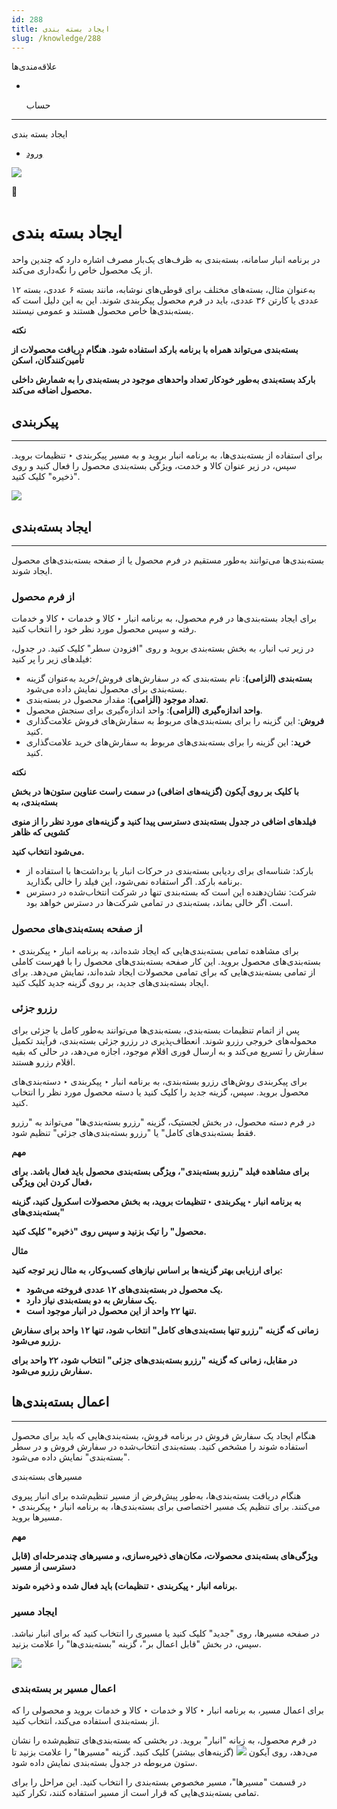 ```yaml
---
id: 288
title: ایجاد بسته بندی
slug: /knowledge/288
---
```


 
  علاقه‌مندی‌ها
* [​](./288)

  حساب

---

 

ایجاد بسته بندی

- [ورود](/web/login?redirect=/knowledge/article/288)

![](https://odoofarsi.com/web/image/4280?access_token=89cc9cf6-d74d-4516-b206-e02096c5ea4d)

📖

# ایجاد بسته بندی

در برنامه انبار سامانه، بسته‌بندی به ظرف‌های یک‌بار مصرف اشاره دارد که چندین واحد از یک محصول خاص را نگه‌داری می‌کند.

به‌عنوان مثال، بسته‌های مختلف برای قوطی‌های نوشابه، مانند بسته ۶ عددی، بسته ۱۲ عددی یا کارتن ۳۶ عددی، باید در فرم محصول پیکربندی شوند. این به این دلیل است که بسته‌بندی‌ها خاص محصول هستند و عمومی نیستند.

**نکته**

**بسته‌بندی می‌تواند همراه با برنامه بارکد استفاده شود. هنگام دریافت محصولات از تأمین‌کنندگان، اسکن**

**بارکد بسته‌بندی به‌طور خودکار تعداد واحدهای موجود در بسته‌بندی را به شمارش داخلی محصول اضافه می‌کند.**

## **پیکربندی**

---

برای استفاده از بسته‌بندی‌ها، به برنامه انبار بروید و به مسیر پیکربندی ‣ تنظیمات بروید. سپس، در زیر عنوان کالا و خدمت، ویژگی بسته‌بندی‌ محصول را فعال کنید و روی "ذخیره" کلیک کنید.

![](https://odoofarsi.com/web/image/5685-8c926f09/Screen%20Shot%202024-10-06%20at%207.07.41%20PM.png?access_token=f7c098d4-8b29-473a-bf39-30490ca5ba93)

## **ایجاد بسته‌بندی**

---

بسته‌بندی‌ها می‌توانند به‌طور مستقیم در فرم محصول یا از صفحه بسته‌بندی‌های محصول ایجاد شوند.

### **از فرم محصول**

برای ایجاد بسته‌بندی‌ها در فرم محصول، به برنامه انبار ‣ کالا و خدمات ‣ کالا و خدمات رفته و سپس محصول مورد نظر خود را انتخاب کنید.

در زیر تب انبار، به بخش بسته‌بندی بروید و روی "افزودن سطر" کلیک کنید. در جدول، فیلدهای زیر را پر کنید:

* **بسته‌بندی (الزامی)**: نام بسته‌بندی که در سفارش‌های فروش/خرید به‌عنوان گزینه بسته‌بندی برای محصول نمایش داده می‌شود.
* **تعداد موجود (الزامی)**: مقدار محصول در بسته‌بندی.
* **واحد اندازه‌گیری (الزامی)**: واحد اندازه‌گیری برای سنجش محصول.
* **فروش**: این گزینه را برای بسته‌بندی‌های مربوط به سفارش‌های فروش علامت‌گذاری کنید.
* **خرید**: این گزینه را برای بسته‌بندی‌های مربوط به سفارش‌های خرید علامت‌گذاری کنید.

**نکته**

**با کلیک بر روی آیکون (گزینه‌های اضافی) در سمت راست عناوین ستون‌ها در بخش بسته‌بندی، به**

**فیلدهای اضافی در جدول بسته‌بندی دسترسی پیدا کنید و گزینه‌های مورد نظر را از منوی کشویی که ظاهر**

**می‌شود انتخاب کنید.**

* بارکد: شناسه‌ای برای ردیابی بسته‌بندی در حرکات انبار یا برداشت‌ها با استفاده از برنامه بارکد. اگر استفاده نمی‌شود، این فیلد را خالی بگذارید.
* شرکت: نشان‌دهنده این است که بسته‌بندی تنها در شرکت انتخاب‌شده در دسترس است. اگر خالی بماند، بسته‌بندی در تمامی شرکت‌ها در دسترس خواهد بود.

### **از صفحه بسته‌بندی‌های محصول**

برای مشاهده تمامی بسته‌بندی‌هایی که ایجاد شده‌اند، به برنامه انبار ‣ پیکربندی ‣ بسته‌بندی‌های محصول بروید. این کار صفحه بسته‌بندی‌های محصول را با فهرست کاملی از تمامی بسته‌بندی‌هایی که برای تمامی محصولات ایجاد شده‌اند، نمایش می‌دهد. برای ایجاد بسته‌بندی‌های جدید، بر روی گزینه جدید کلیک کنید.

### **رزرو جزئی**

پس از اتمام تنظیمات بسته‌بندی، بسته‌بندی‌ها می‌توانند به‌طور کامل یا جزئی برای محموله‌های خروجی رزرو شوند. انعطاف‌پذیری در رزرو جزئی بسته‌بندی، فرآیند تکمیل سفارش را تسریع می‌کند و به ارسال فوری اقلام موجود، اجازه می‌دهد، در حالی که بقیه اقلام رزرو هستند.

برای پیکربندی روش‌های رزرو بسته‌بندی، به برنامه انبار ‣ پیکربندی ‣ دسته‌بندی‌های محصول بروید. سپس، گزینه جدید را کلیک کنید یا دسته محصول مورد نظر را انتخاب کنید.

در فرم دسته محصول، در بخش لجستیک، گزینه "رزرو بسته‌بندی‌ها" می‌تواند به "رزرو فقط بسته‌بندی‌های کامل" یا "رزرو بسته‌بندی‌های جزئی" تنظیم شود.

**مهم**

**برای مشاهده فیلد "رزرو بسته‌بندی"، ویژگی بسته‌بندی محصول باید فعال باشد. برای فعال کردن این ویژگی،**

**به برنامه انبار ‣ پیکربندی ‣ تنظیمات بروید، به بخش محصولات اسکرول کنید، گزینه "بسته‌بندی‌های**

**محصول" را تیک بزنید و سپس روی "ذخیره" کلیک کنید.**

**مثال**

**برای ارزیابی بهتر گزینه‌ها بر اساس نیازهای کسب‌وکار، به مثال زیر توجه کنید:**

* **یک محصول در بسته‌بندی‌های ۱۲ عددی فروخته می‌شود.**
* **یک سفارش به دو بسته‌بندی نیاز دارد.**
* **تنها ۲۲ واحد از این محصول در انبار موجود است.**

**زمانی که گزینه "رزرو تنها بسته‌بندی‌های کامل" انتخاب شود، تنها ۱۲ واحد برای سفارش رزرو می‌شود.**

**در مقابل، زمانی که گزینه "رزرو بسته‌بندی‌های جزئی" انتخاب شود، ۲۲ واحد برای سفارش رزرو می‌شود.**

## **اعمال بسته‌بندی‌ها**

---

هنگام ایجاد یک سفارش فروش در برنامه فروش، بسته‌بندی‌هایی که باید برای محصول استفاده شوند را مشخص کنید. بسته‌بندی انتخاب‌شده در سفارش فروش و در سطر "بسته‌بندی" نمایش داده می‌شود.

مسیرهای بسته‌بندی

هنگام دریافت بسته‌بندی‌ها، به‌طور پیش‌فرض از مسیر تنظیم‌شده برای انبار پیروی می‌کنند. برای تنظیم یک مسیر اختصاصی برای بسته‌بندی‌ها، به برنامه انبار ‣ پیکربندی ‣ مسیرها بروید.

**مهم**

**ویژگی‌های بسته‌بندی محصولات، مکان‌های ذخیره‌سازی، و مسیرهای چندمرحله‌ای (قابل دسترسی از مسیر**

**برنامه انبار ‣ پیکربندی ‣ تنظیمات) باید فعال شده و ذخیره شوند.**

### **ایجاد مسیر**

در صفحه مسیرها، روی "جدید" کلیک کنید یا مسیری را انتخاب کنید که برای انبار نباشد. سپس، در بخش "قابل اعمال بر"، گزینه "بسته‌بندی‌ها" را علامت بزنید.

![](https://odoofarsi.com/web/image/5705-48b060bc/image.png?access_token=47ae23f6-2e3f-4f6f-8709-d4b77da4486a)

### **اعمال مسیر بر بسته‌بندی**

برای اعمال مسیر، به برنامه انبار ‣ کالا و خدمات ‣ کالا و خدمات بروید و محصولی را که از بسته‌بندی استفاده می‌کند، انتخاب کنید.

در فرم محصول، به زبانه "انبار" بروید. در بخشی که بسته‌بندی‌های تنظیم‌شده را نشان می‌دهد، روی آیکون ![](https://odoofarsi.com/web/image/5706-98071294/image.png?access_token=e8779c0f-daa7-4f54-b7c4-14b86535b65a) (گزینه‌های بیشتر) کلیک کنید. گزینه "مسیرها" را علامت بزنید تا ستون مربوطه در جدول بسته‌بندی نمایش داده شود.

در قسمت "مسیرها"، مسیر مخصوص بسته‌بندی را انتخاب کنید. این مراحل را برای تمامی بسته‌بندی‌هایی که قرار است از مسیر استفاده کنند، تکرار کنید.